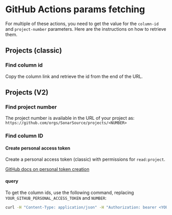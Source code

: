 # GitHub Actions params fetching

For multiple of these actions, you need to get the value for the `column-id` and `project-number` parameters. Here are the instructions on how to retrieve them.

## Projects (classic)

### Find column id

Copy the column link and retrieve the id from the end of the URL.

## Projects (V2)

### Find project number

The project number is available in the URL of your project as: `https://github.com/orgs/SonarSource/projects/<NUMBER>`

### Find column ID

#### Create personal access token

Create a personal access token (classic) with permissions for `read:project`.

[GitHub docs on personal token creation](https://docs.github.com/en/enterprise-server@3.9/authentication/keeping-your-account-and-data-secure/managing-your-personal-access-tokens)
#### query

To get the column ids, use the following command, replacing `YOUR_GITHUB_PERSONAL_ACCESS_TOKEN` and `NUMBER`:

```bash
curl -H "Content-Type: application/json" -H "Authorization: bearer <YOUR_GITHUB_PERSONAL_ACCESS_TOKEN>" -X POST -d '{ "query": "query {  organization(login: \"SonarSource\") { projectV2(number: <NUMBER>) { field(name: \"Status\") { ... on ProjectV2SingleSelectField { columns: options { id name }}}}}}" }' https://api.github.com/graphql
```
